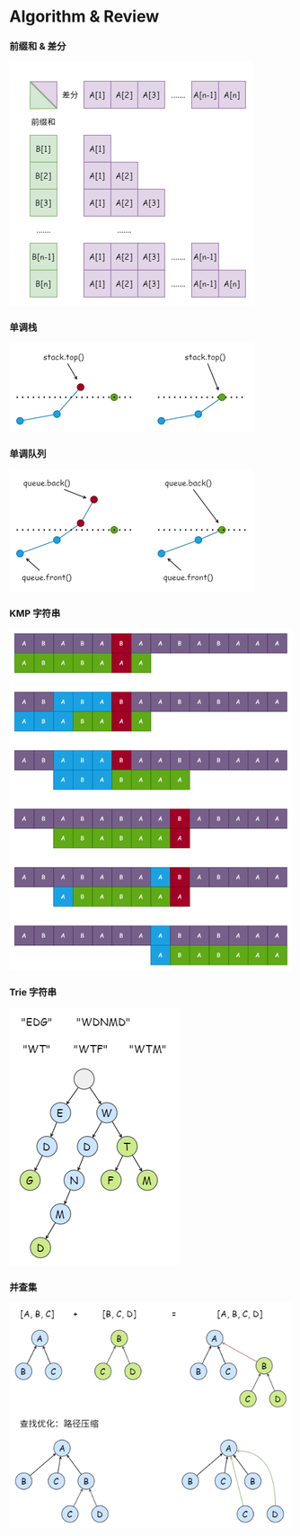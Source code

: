 # Algorithm & Review

### 前缀和 & 差分

![](./image/2022-02-15-18-19-31.png)

### 单调栈

![](./image/2022-02-15-18-38-57.png)

### 单调队列

![](./image/2022-02-15-18-44-29.png)

### KMP 字符串

![](./image/2022-02-15-18-55-04.png)

### Trie 字符串

![](./image/2022-02-15-19-06-51.png)

### 并查集

![](./image/2022-02-15-19-24-00.png)